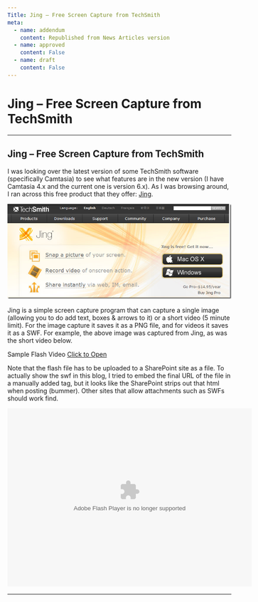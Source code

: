 ```yaml
---
Title: Jing – Free Screen Capture from TechSmith
meta:
  - name: addendum
    content: Republished from News Articles version
  - name: approved
    content: False
  - name: draft
    content: False
---
```

# Jing – Free Screen Capture from TechSmith

---
## Jing – Free Screen Capture from TechSmith


I was looking over the latest version of some TechSmith software (specifically Camtasia) to see what features are in the new version (I have Camtasia 4.x and the current one is version 6.x). As I was browsing around, I ran across this free product that they offer: [Jing](http://www.techsmith.com/jing/default.asp).



[![image](images/2009/WLW-JingFreeScreenCapturefromTechSmith_13B29-image_3.png "image")](http://www.techsmith.com/jing/default.asp)



Jing is a simple screen capture program that can capture a single image (allowing you to do add text, boxes & arrows to it) or a short video (5 minute limit). For the image capture it saves it as a PNG file, and for videos it saves it as a SWF. For example, the above image was captured from Jing, as was the short video below.


Sample Flash Video [Click to Open](images/2009/WLW-JingFreeScreenCapturefromTechSmith_13B29-2009-05-28_2210.swf)






Note that the flash file has to be uploaded to a SharePoint site as a file. To actually show the swf in this blog, I tried to embed the final URL of the file in a manually added <object> tag, but it looks like the SharePoint strips out that html when posting (bummer). Other sites that allow attachments such as SWFs should work find.



<object classid="clsid:D27CDB6E-AE6D-11cf-96B8-444553540000" codebase="http://download.macromedia.com/pub/shockwave/cabs/flash/swflash.cab#version=6,0,40,0" width="550" height="400" id="myMovieName"><param name="movie" value="https://cstspoint.nait.ca/personal/dgilleland/Blog/Lists/Posts/Attachments/22/20090528_2210_2836BB2F.swf"><param name="quality" value="high"><param name="bgcolor" value="#FFFFFF"><embed href="https://cstspoint.nait.ca/personal/dgilleland/Blog/Lists/Posts/Attachments/22/20090528_2210_2836BB2F.swf" quality="high" bgcolor="#FFFFFF" width="550" height="400" name="myMovieName" align="" type="application/x-shockwave-flash" pluginspage="http://www.macromedia.com/go/getflashplayer"></object>





---

